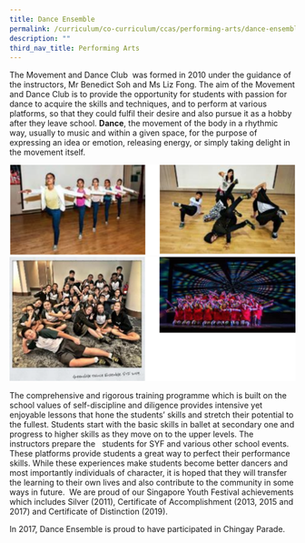 ```yaml
---
title: Dance Ensemble
permalink: /curriculum/co-curriculum/ccas/performing-arts/dance-ensemble/
description: ""
third_nav_title: Performing Arts
---
```

The Movement and Dance Club  was formed in 2010 under the guidance of the instructors, Mr Benedict Soh and Ms Liz Fong. The aim of the Movement and Dance Club is to provide the opportunity for students with passion for dance to acquire the skills and techniques, and to perform at various platforms, so that they could fulfil their desire and also pursue it as a hobby after they leave school. **Dance**, the movement of the body in a rhythmic way, usually to music and within a given space, for the purpose of expressing an idea or emotion, releasing energy, or simply taking delight in the movement itself.

![](/images/dance.png)<br>
![](/images/dance2.png)

The comprehensive and rigorous training programme which is built on the school values of self-discipline and diligence provides intensive yet enjoyable lessons that hone the students’ skills and stretch their potential to the fullest. Students start with the basic skills in ballet at secondary one and progress to higher skills as they move on to the upper levels. The instructors prepare the   students for SYF and various other school events. These platforms provide students a great way to perfect their performance skills. While these experiences make students become better dancers and most importantly individuals of character, it is hoped that they will transfer the learning to their own lives and also contribute to the community in some ways in future.  We are proud of our Singapore Youth Festival achievements which includes Silver (2011), Certificate of Accomplishment (2013, 2015 and 2017) and Certificate of Distinction (2019).

In 2017, Dance Ensemble is proud to have participated in Chingay Parade.